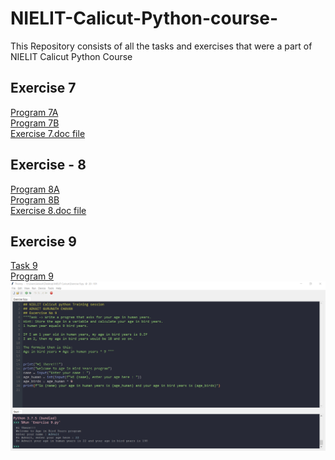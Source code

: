 # NIELIT-Calicut-Python-course-
This Repository consists of all the tasks and exercises that were a part of NIELIT Calicut Python Course

## Exercise 7
[Program 7A](https://github.com/ADVAIT135/NIELIT-Calicut-Python-course-/blob/c5fd3b8b59786ba9f9cda05d18ca5cc6f81722de/Exercise%20-%207/Exercise%207A.py)
<br>
[Program 7B](https://github.com/ADVAIT135/NIELIT-Calicut-Python-course-/blob/c5fd3b8b59786ba9f9cda05d18ca5cc6f81722de/Exercise%20-%207/Exercise%207B.py)
<br>
[Exercise 7.doc file](https://view.officeapps.live.com/op/view.aspx?src=https%3A%2F%2Fraw.githubusercontent.com%2FADVAIT135%2FNIELIT-Calicut-Python-course-%2Fmain%2FExercise%2520-%25207%2FExercise7.docx&wdOrigin=BROWSELINK)

## Exercise - 8
[Program 8A](https://github.com/ADVAIT135/NIELIT-Calicut-Python-course-/blob/6b28ed28dc964855f52a75b24a15e09da6e8fb9c/Exercise%20-%208/Exercise%208A.py)
<br>
[Program 8B](https://github.com/ADVAIT135/NIELIT-Calicut-Python-course-/blob/6b28ed28dc964855f52a75b24a15e09da6e8fb9c/Exercise%20-%208/Exercise%208B.py)
<br>
[Exercise 8.doc file](https://view.officeapps.live.com/op/view.aspx?src=https%3A%2F%2Fraw.githubusercontent.com%2FADVAIT135%2FNIELIT-Calicut-Python-course-%2Fmain%2FExercise%2520-%25208%2FExcersise%2520-8.docx&wdOrigin=BROWSELINK)


## Exercise 9
[Task 9](https://github.com/ADVAIT135/NIELIT-Calicut-Python-course-/blob/1193861be902f1fe51ca9e3baa7b9740dc111851/Exercise%20-%209/Excersise%209.pdf)
<br>
[Program 9](https://github.com/ADVAIT135/NIELIT-Calicut-Python-course-/blob/2143b978a69944a82c98b109bbc113bff88163dd/Exercise%20-%209/Exercise%209.py)
<br>
![Program 9 Output](https://github.com/ADVAIT135/NIELIT-Calicut-Python-course-/blob/2143b978a69944a82c98b109bbc113bff88163dd/Exercise%20-%209/Excercise%209%20output.PNG)
